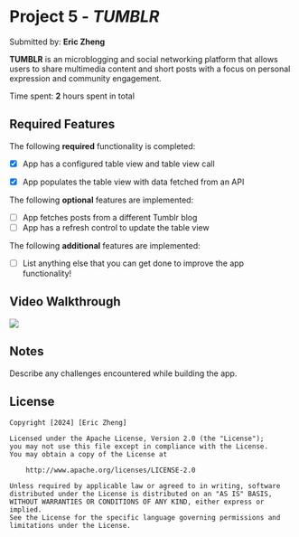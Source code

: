 # Project 5 - *TUMBLR*

Submitted by: **Eric Zheng**

**TUMBLR** is an microblogging and social networking platform that allows users to share multimedia content and short posts with a focus on personal expression and community engagement.

Time spent: **2** hours spent in total

## Required Features

The following **required** functionality is completed:

- [x] App has a configured table view and table view call
- [x] App populates the table view with data fetched from an API


The following **optional** features are implemented:

- [ ] App fetches posts from a different Tumblr blog
- [ ] App has a refresh control to update the table view

The following **additional** features are implemented:

- [ ] List anything else that you can get done to improve the app functionality!

## Video Walkthrough

<div>
    <a href="https://www.loom.com/share/a75d16216aa34712ba175796dbb0c0bf">
      <img style="max-width:300px;" src="https://cdn.loom.com/sessions/thumbnails/a75d16216aa34712ba175796dbb0c0bf-with-play.gif">
    </a>
  </div>


## Notes

Describe any challenges encountered while building the app.

## License

    Copyright [2024] [Eric Zheng]

    Licensed under the Apache License, Version 2.0 (the "License");
    you may not use this file except in compliance with the License.
    You may obtain a copy of the License at

        http://www.apache.org/licenses/LICENSE-2.0

    Unless required by applicable law or agreed to in writing, software
    distributed under the License is distributed on an "AS IS" BASIS,
    WITHOUT WARRANTIES OR CONDITIONS OF ANY KIND, either express or implied.
    See the License for the specific language governing permissions and
    limitations under the License.
